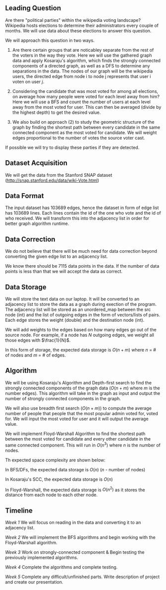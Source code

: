 ## Leading Question 

Are there "political parties" within the wikipedia voting landscape? Wikipedia hosts elections to determine their administrators every couple of months. We will use data about these elections to answer this question.

We will approach this question in two ways.

1. Are there certain groups that are noticabley separate from the rest of the voters in the way they vote. Here we will use the gathered graph data and apply  Kosaraju's algorithm, which finds the strongly connected components of a directed graph, as well as a DFS to determine any separations in the data. The nodes of our graph will be the wikipedia users, the directed edge from node i to node j represents that user i voten on user $j$.

2. Considering the candidate that was most voted for among all elections, on average how many people were voted for each level away from him? Here we will use a BFS and count the number of users at each level away from the most voted for user. This can then be averaged (divide by the highest depth) to get the desired value.

3. We also build on approach (2) to study the geometric structure of the graph by finding the shortest path between every candidate in the same connected component as the most voted for candidate. We will weight edges proportional to the number of votes the source voter cast.

If possible we will try to display these parties if they are detected.

## Dataset Acquisition

We will get the data from the Stanford SNAP dataset (http://snap.stanford.edu/data/wiki-Vote.html)

## Data Format

The input dataset has 103689 edges, hence the dataset in form of edge list has 103689 lines. Each lines contain the id of the one who vote and the id of who received. We will transform this into the adjacency list in order for better graph algorithm runtime.

## Data Correction

We do not believe that there will be much need for data correction beyond converting the given edge list to an adjacency list.

We know there should be 7115 data points in the data. If the number of data points is less than that we will accept the data as correct.

## Data Storage

We will store the text data on our laptop. It will be converted to an adjacency list to store the data as a graph during exection of the program. The adjacency list will be stored as an unordered_map between the src node (int) and the list of outgoing edges in the form of vectors/lists of pairs. Each edge stores the weight (double) and the destination node (int).

We will add weights to the edges based on how many edges go out of the source node. For example, if a node has $N$ outgoing edges, we weight all those edges with $\frac{1}{N}$.

In this form of storage, the expected data storage is $O(n + m)$ where $n$ = # of nodes and $m$ = # of edges.
 
## Algorithm 

We will be using Kosaraju's Algorithm and Depth-first search to find the strongly connected components of the graph data ($O(n + m)$ where $m$ is the number edges). This algorithm will take in the graph as input and output the number of strongly connected components in the graph.

We will also use breadth first search ($O(n + m)$) to compute the average number of people that people that the most popular admin voted for, voted for. We will input the most voted for user and it will output the average value.

We will implement Floyd-Warshall Algorithm to find the shortest path between the most voted for candidate and every other candidate in the same connected component. This will run in $O(n^3)$ where $n$ is the number of nodes.



Th expected space complexity are shown below:

In BFS/DFs, the expected data storage is $O(n)$ ($n$ - number of nodes)

In Kosaraju's SCC, the expected data storage is $O(n)$

In Floyd-Warshall, the expected data storage is $O(n^2)$ as it stores the distance from each node to each other node.

## Timeline

*Week 1*
We will focus on reading in the data and converting it to an adjacency list.

*Week 2*
We will implement the BFS algorithms and begin working with the Floyd-Warshall algorithm.

*Week 3*
Work on strongly-connected component & Begin testing the previously implemented algorithms.

*Week 4*
Complete the algorithms and complete testing.

*Week 5*
Complete any difficult/unfinished parts. Write description of project and create our presentation.